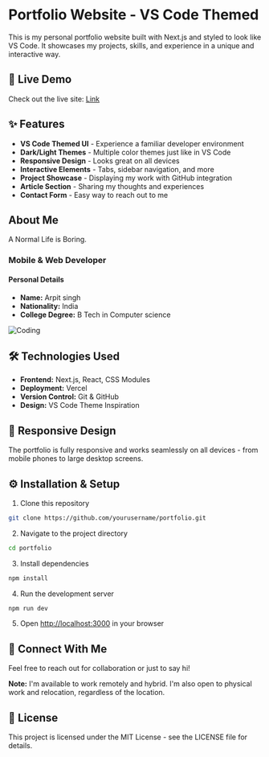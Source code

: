 # Portfolio Website - VS Code Themed
This is my personal portfolio website built with Next.js and styled to look like VS Code. It showcases my projects, skills, and experience in a unique and interactive way.
## 🚀 Live Demo

Check out the live site: [Link](https://portfolio-nu-jade-59.vercel.app/)

## ✨ Features

- **VS Code Themed UI** - Experience a familiar developer environment
- **Dark/Light Themes** - Multiple color themes just like in VS Code
- **Responsive Design** - Looks great on all devices
- **Interactive Elements** - Tabs, sidebar navigation, and more
- **Project Showcase** - Displaying my work with GitHub integration
- **Article Section** - Sharing my thoughts and experiences
- **Contact Form** - Easy way to reach out to me

## About Me

A Normal Life is Boring.

### Mobile & Web Developer

#### Personal Details
- **Name:** Arpit singh
- **Nationality:** India
- **College Degree:** B Tech in Computer science


![Coding](https://media.giphy.com/media/v1.Y2lkPTc5MGI3NjExOGEyYW5hYzRiajVoZ3psaHVmNHhwdDlnM3hjdmVzOXJtajcyYzd0NCZlcD12MV9pbnRlcm5hbF9naWZfYnlfaWQmY3Q9Zw/13HgwGsXF0aiGY/giphy.gif)

## 🛠️ Technologies Used

- **Frontend:** Next.js, React, CSS Modules
- **Deployment:** Vercel
- **Version Control:** Git & GitHub
- **Design:** VS Code Theme Inspiration

## 📱 Responsive Design

The portfolio is fully responsive and works seamlessly on all devices - from mobile phones to large desktop screens.
## ⚙️ Installation & Setup

1. Clone this repository
```bash
git clone https://github.com/yourusername/portfolio.git
```

2. Navigate to the project directory
```bash
cd portfolio
```

3. Install dependencies
```bash
npm install
```

4. Run the development server
```bash
npm run dev
```

5. Open [http://localhost:3000](http://localhost:3000) in your browser

## 🤝 Connect With Me

Feel free to reach out for collaboration or just to say hi!

**Note:** I'm available to work remotely and hybrid. I'm also open to physical work and relocation, regardless of the location.

## 📄 License

This project is licensed under the MIT License - see the LICENSE file for details.
